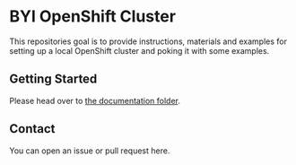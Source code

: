# BYI OpenShift Cluster

This repositories goal is to provide instructions, materials and examples for setting up a local OpenShift cluster and poking it with some examples.

## Getting Started

Please head over to [the documentation folder](docs/).

## Contact

You can open an issue or pull request here.


